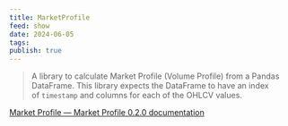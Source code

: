```yaml
---
title: MarketProfile
feed: show
date: 2024-06-05
tags: 
publish: true
---
```

> A library to calculate Market Profile (Volume Profile) from a Pandas DataFrame. This library expects the DataFrame to have an index of `timestamp` and columns for each of the OHLCV values.

[Market Profile — Market Profile 0.2.0 documentation](https://marketprofile.readthedocs.io/en/latest/)

